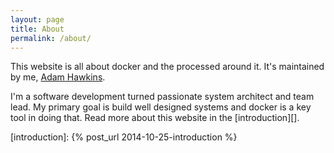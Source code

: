 ```yaml
---
layout: page
title: About
permalink: /about/
---
```


This website is all about docker and the processed around it. It's
maintained by me, [Adam Hawkins](http://hawkins.io).

I'm a software development turned passionate system architect and team
lead. My primary goal is build well designed systems and docker is a
key tool in doing that. Read more about this website in the [introduction][].

[introduction]: {% post_url 2014-10-25-introduction %}
